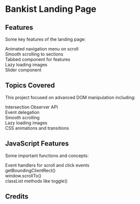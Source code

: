 <h1>Bankist Landing Page</h1>

<h2>Features</h2>
Some key features of the landing page:

Animated navigation menu on scroll <br>
Smooth scrolling to sections <br>
Tabbed component for features <br>
Lazy loading images <br>
Slider component <br>

<h2>Topics Covered</h2>
This project focused on advanced DOM manipulation including:

Intersection Observer API <br>
Event delegation <br>
Smooth scrolling <br>
Lazy loading images <br>
CSS animations and transitions <br>

<h2>JavaScript Features</h2>
Some important functions and concepts:

Event handlers for scroll and click events <br>
getBoundingClientRect() <br>
window.scrollTo() <br>
classList methods like toggle() <br>

<h2>Credits</h2>
